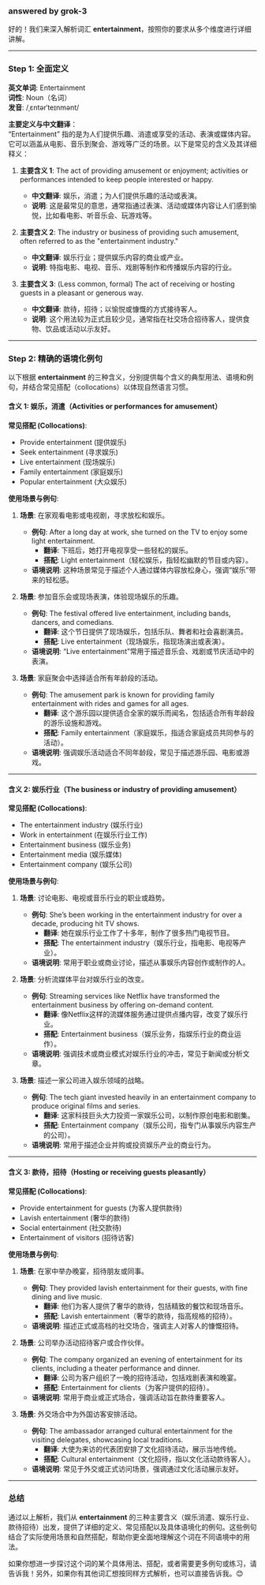 ### answered by grok-3
好的！我们来深入解析词汇 **entertainment**，按照你的要求从多个维度进行详细讲解。

---

### **Step 1: 全面定义**

**英文单词**: Entertainment  
**词性**: Noun（名词）  
**发音**: /ˌɛntərˈteɪnmənt/  

**主要定义与中文翻译**：  
“Entertainment” 指的是为人们提供乐趣、消遣或享受的活动、表演或媒体内容。它可以涵盖从电影、音乐到聚会、游戏等广泛的场景。以下是常见的含义及其详细释义：

1. **主要含义 1**: The act of providing amusement or enjoyment; activities or performances intended to keep people interested or happy.  
   - **中文翻译**: 娱乐，消遣；为人们提供乐趣的活动或表演。  
   - **说明**: 这是最常见的意思，通常指通过表演、活动或媒体内容让人们感到愉悦，比如看电影、听音乐会、玩游戏等。

2. **主要含义 2**: The industry or business of providing such amusement, often referred to as the "entertainment industry."  
   - **中文翻译**: 娱乐行业；提供娱乐内容的商业或产业。  
   - **说明**: 特指电影、电视、音乐、戏剧等制作和传播娱乐内容的行业。

3. **主要含义 3**: (Less common, formal) The act of receiving or hosting guests in a pleasant or generous way.  
   - **中文翻译**: 款待，招待；以愉悦或慷慨的方式接待客人。  
   - **说明**: 这个用法较为正式且较少见，通常指在社交场合招待客人，提供食物、饮品或活动以示友好。

---

### **Step 2: 精确的语境化例句**

以下根据 **entertainment** 的三种含义，分别提供每个含义的典型用法、语境和例句，并结合常见搭配（collocations）以体现自然语言习惯。

#### **含义 1: 娱乐，消遣（Activities or performances for amusement）**

**常见搭配 (Collocations)**:  
- Provide entertainment (提供娱乐)  
- Seek entertainment (寻求娱乐)  
- Live entertainment (现场娱乐)  
- Family entertainment (家庭娱乐)  
- Popular entertainment (大众娱乐)  

**使用场景与例句**:

1. **场景**: 在家观看电影或电视剧，寻求放松和娱乐。  
   - **例句**: After a long day at work, she turned on the TV to enjoy some light entertainment.  
     - **翻译**: 下班后，她打开电视享受一些轻松的娱乐。  
     - **搭配**: Light entertainment（轻松娱乐，指轻松幽默的节目或内容）。  
   - **语境说明**: 这种场景常见于描述个人通过媒体内容放松身心，强调“娱乐”带来的轻松感。

2. **场景**: 参加音乐会或现场表演，体验现场娱乐的乐趣。  
   - **例句**: The festival offered live entertainment, including bands, dancers, and comedians.  
     - **翻译**: 这个节日提供了现场娱乐，包括乐队、舞者和社会喜剧演员。  
     - **搭配**: Live entertainment（现场娱乐，指现场演出或表演）。  
   - **语境说明**: “Live entertainment”常用于描述音乐会、戏剧或节庆活动中的表演。

3. **场景**: 家庭聚会中选择适合所有年龄段的活动。  
   - **例句**: The amusement park is known for providing family entertainment with rides and games for all ages.  
     - **翻译**: 这个游乐园以提供适合全家的娱乐而闻名，包括适合所有年龄段的游乐设施和游戏。  
     - **搭配**: Family entertainment（家庭娱乐，指适合家庭成员共同参与的活动）。  
   - **语境说明**: 强调娱乐活动适合不同年龄段，常见于描述游乐园、电影或游戏。

---

#### **含义 2: 娱乐行业（The business or industry of providing amusement）**

**常见搭配 (Collocations)**:  
- The entertainment industry (娱乐行业)  
- Work in entertainment (在娱乐行业工作)  
- Entertainment business (娱乐业务)  
- Entertainment media (娱乐媒体)  
- Entertainment company (娱乐公司)  

**使用场景与例句**:

1. **场景**: 讨论电影、电视或音乐行业的职业或趋势。  
   - **例句**: She’s been working in the entertainment industry for over a decade, producing hit TV shows.  
     - **翻译**: 她在娱乐行业工作了十多年，制作了很多热门电视节目。  
     - **搭配**: The entertainment industry（娱乐行业，指电影、电视等产业）。  
   - **语境说明**: 常用于职业或商业讨论，描述从事娱乐内容创作或制作的人。

2. **场景**: 分析流媒体平台对娱乐行业的改变。  
   - **例句**: Streaming services like Netflix have transformed the entertainment business by offering on-demand content.  
     - **翻译**: 像Netflix这样的流媒体服务通过提供点播内容，改变了娱乐行业。  
     - **搭配**: Entertainment business（娱乐业务，指娱乐行业的商业运作）。  
   - **语境说明**: 强调技术或商业模式对娱乐行业的冲击，常见于新闻或分析文章。

3. **场景**: 描述一家公司进入娱乐领域的战略。  
   - **例句**: The tech giant invested heavily in an entertainment company to produce original films and series.  
     - **翻译**: 这家科技巨头大力投资一家娱乐公司，以制作原创电影和剧集。  
     - **搭配**: Entertainment company（娱乐公司，指专门从事娱乐内容生产的公司）。  
   - **语境说明**: 常用于描述企业并购或投资娱乐产业的商业行为。

---

#### **含义 3: 款待，招待（Hosting or receiving guests pleasantly）**

**常见搭配 (Collocations)**:  
- Provide entertainment for guests (为客人提供款待)  
- Lavish entertainment (奢华的款待)  
- Social entertainment (社交款待)  
- Entertainment of visitors (招待访客)  

**使用场景与例句**:

1. **场景**: 在家中举办晚宴，招待朋友或同事。  
   - **例句**: They provided lavish entertainment for their guests, with fine dining and live music.  
     - **翻译**: 他们为客人提供了奢华的款待，包括精致的餐饮和现场音乐。  
     - **搭配**: Lavish entertainment（奢华的款待，指高规格的招待）。  
   - **语境说明**: 描述正式或高档的社交场合，强调主人对客人的慷慨招待。

2. **场景**: 公司举办活动招待客户或合作伙伴。  
   - **例句**: The company organized an evening of entertainment for its clients, including a theater performance and dinner.  
     - **翻译**: 公司为客户组织了一晚的招待活动，包括戏剧表演和晚宴。  
     - **搭配**: Entertainment for clients（为客户提供的招待）。  
   - **语境说明**: 常用于商业或正式场合，强调活动旨在款待重要客人。

3. **场景**: 外交场合中为外国访客安排活动。  
   - **例句**: The ambassador arranged cultural entertainment for the visiting delegates, showcasing local traditions.  
     - **翻译**: 大使为来访的代表团安排了文化招待活动，展示当地传统。  
     - **搭配**: Cultural entertainment（文化招待，指以文化活动款待客人）。  
   - **语境说明**: 常见于外交或正式访问场景，强调通过文化活动展示友好。

---

### **总结**

通过以上解析，我们从 **entertainment** 的三种主要含义（娱乐消遣、娱乐行业、款待招待）出发，提供了详细的定义、常见搭配以及具体语境化的例句。这些例句结合了实际使用场景和自然搭配，帮助你更全面地理解这个词在不同语境中的用法。

如果你想进一步探讨这个词的某个具体用法、搭配，或者需要更多例句或练习，请告诉我！另外，如果你有其他词汇想按同样方式解析，也可以直接告诉我。😊